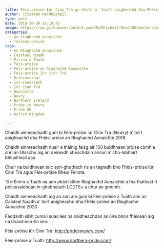 ```yaml
---
title: Fèis-pròise Iúr Cinn Trá gu bhith a’ toirt aoigheachd dha Fhèis-pròise an Rìoghachd Aonaichte 2019
author: Crìstean MacMhìcheil
type: post
date: 2018-10-30 16:10:43
image: https://raw.githubusercontent.com/MacMhicheil/GeidhUK/master/images/.jpg
categories:
  - an-rioghachd-aonaichte
  - feisean-proise
tags:
  - An Rìoghachd Aonaichte
  - Caisteal Nuadh
  - Èirinn a Tuath
  - fèis-pròise
  - Fèis-pròise an Rìoghachd Aonaichte
  - Fèis-pròise Iúr Cinn Trá
  - heterosexual
  - iol-sheòrsach
  - Iúr Cinn Trá
  - Newcastle
  - Newry
  - Northern Ireland
  - Pride in Newry
  - Pride UK
  - United Kingdom

---
```

Chaidh ainmeachadh gum bi Fèis-pròise Iúr Cinn Trá (_Newry_) a&#8217; toirt aoigheachd dha Fhèis-pròise an Rìoghachd Aonaichte 2019.

<!--more-->

Chaidh ainmeachadh nuair a thàinig faisg air 100 buidhnean pròise còmhla ann an Glaschu aig an deireadh sheachdain airson a&#8217; cho-labhairt bhliadhnail aca.

Chuir na buidhnean taic aon-ghuthach ris an tagradh bho Fhèis-pròise Iúr Cinn Trá agus Fèis-pròise Bheul Feirste.

&#8216;S e Èirinn a Tuath na aon phàirt dhen Rìoghachd Aonaichte a tha fhathast ri poileasaidhean in-ghabhalach LCDTE+ a chur an gnìomh.

Chaidh ainmeachadh aig an aon àm gum bi Fèis-pròise a Tuath ann an Caisteal Nuadh a&#8217; toirt aoigheachd dha Fhèis-pròise an Rìoghachd Aonaichte 2020.

Faodaidh sibh cumail suas leis na naidheachdan as ùire bhon fhèisean aig na làraichean-lìn seo:

Fèis-pròise Iúr Cinn Trá: <http://prideinnewry.com/>

Fèis-pròise a Tuath: <http://www.northern-pride.com/>
